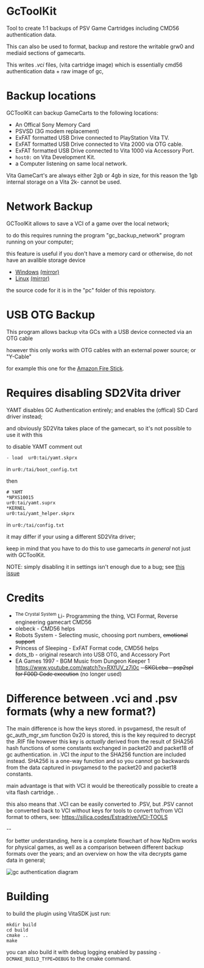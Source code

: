 # GcToolKit

Tool to create 1:1 backups of PSV Game Cartridges
including CMD56 authentication data.

This can also be used to format, backup and restore the writable grw0 and mediaid sections of gamecarts.

This writes *.vci* files, (vita cartridge image) which is essentially
cmd56 authentication data + raw image of gc, 


# Backup locations

GCToolKit can backup GameCarts to the following locations:

- An Offical Sony Memory Card
- PSVSD (3G modem replacement)
- ExFAT formatted USB Drive connected to PlayStation Vita TV.
- ExFAT formatted USB Drive connected to Vita 2000 via OTG cable.
- ExFAT formatted USB Drive connected to Vita 1000 via Accessory Port.
- ``host0:`` on Vita Development Kit.
- a Computer listening on same local network.

Vita GameCart's are always either 2gb or 4gb in size, 
for this reason the 1gb internal storage on a Vita 2k- cannot be used.

# Network Backup
GCToolKit allows to save a VCI of a game over the local network;

to do this requires running the program "gc_backup_network" program running on your computer;

this feature is useful if you don't have a memory card or otherwise, do not have an avalible storage device

- [Windows](http://silica.codes/Estradrive/GcToolKit/releases/download/v1.5/gc_backup_network.exe) [(mirror)](https://github.com/Estradrive/GcToolKit/releases/download/v1.5/gc_backup_network.exe)
- [Linux](http://silica.codes/Estradrive/GcToolKit/releases/download/v1.5/gc_backup_network.elf) [(mirror)](https://github.com/Estradrive/GcToolKit/releases/download/v1.5/gc_backup_network.elf)

the source code for it is in the "pc" folder of this repoistory.

# USB OTG Backup

This program allows backup vita GCs with a USB device connected via an OTG cable

however this only works with OTG cables with an external power source; or "Y-Cable"

for example this one for the [Amazon Fire Stick](https://www.amazon.com/ANDTOBO-Micro-Adapter-Power-Devices/dp/B083M1S6QT).

# Requires disabling SD2Vita driver
YAMT disables GC Authentication entirely; and enables the (offical) SD Card driver instead;

and obviously SD2Vita takes place of the gamecart, so it's not possible to use it with this

to disable YAMT comment out
```
- load	ur0:tai/yamt.skprx
```
in `ur0:/tai/boot_config.txt`

then 
```
# YAMT
*NPXS10015
ur0:tai/yamt.suprx
*KERNEL
ur0:tai/yamt_helper.skprx
```

in `ur0:/tai/config.txt`

it may differ if your using a different SD2Vita driver;

keep in mind that you have to do this to use gamecarts *in general* not just with GCToolKit.

NOTE: simply disabling it in settings isn't enough due to a bug; see [this issue](https://github.com/SKGleba/yamt-vita/issues/28)

# Credits
-  <sup>The Crystal System</sup> Li- Programming the thing, VCI Format, Reverse engineering gamecart CMD56
- olebeck - CMD56 helps
- Robots System - Selecting music, choosing port numbers, ~~emotional support~~
- Princess of Sleeping - ExFAT Format code, CMD56 helps
- dots_tb - original research into USB OTG, and Accessory Port
- EA Games 1997 - BGM Music from Dungeon Keeper 1 https://www.youtube.com/watch?v=RXfUV_z7i0c
~~- SKGLeba - psp2spl for F00D Code execution~~ (no longer used)

# Difference between .vci and .psv formats (why a new format?)

The main difference is how the keys stored. 
in psvgamesd, the result of gc_auth_mgr_sm function 0x20 is stored,
this is the key required to decrypt the .RIF file
however this key is *actually* derived from the result of SHA256 hash functions
of some constants exchanged in packet20 and packet18 of gc authentication.
in .VCI the *input* to the SHA256 function are included instead.
SHA256 is a one-way function and so you cannot go backwards from 
the data captured in psvgamesd to the packet20 and packet18 constants.

main advantage is that with VCI it would be thereotically possible to create a vita flash cartridge. .

this also means that .VCI can be easily converted to .PSV, but .PSV cannot be converted back to VCI without keys
for tools to convert to/from VCI format to others, see: https://silica.codes/Estradrive/VCI-TOOLS

-- 

for better understanding, here is a complete flowchart of how NpDrm works for physical games, 
as well as a comparison between different backup formats over the years; 
and an overview on how the vita decrypts game data in general;


![gc authentication diagram](https://silica.codes/Estradrive/GcToolKit/raw/branch/main/diagram.png)

# Building

to build the plugin using VitaSDK just run:

```
mkdir build
cd build
cmake ..
make
```

you can also build it with debug logging enabled by passing ```-DCMAKE_BUILD_TYPE=DEBUG``` to the cmake command.